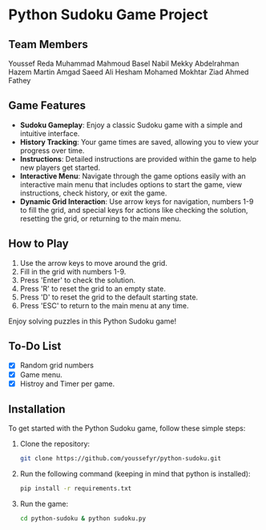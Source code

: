 # Python Sudoku Game Project

## Team Members
Youssef Reda Muhammad Mahmoud
Basel Nabil Mekky
Abdelrahman Hazem
Martin Amgad Saeed
Ali Hesham Mohamed Mokhtar
Ziad Ahmed Fathey

## Game Features

- **Sudoku Gameplay**: Enjoy a classic Sudoku game with a simple and intuitive interface.
- **History Tracking**: Your game times are saved, allowing you to view your progress over time.
- **Instructions**: Detailed instructions are provided within the game to help new players get started.
- **Interactive Menu**: Navigate through the game options easily with an interactive main menu that includes options to start the game, view instructions, check history, or exit the game.
- **Dynamic Grid Interaction**: Use arrow keys for navigation, numbers 1-9 to fill the grid, and special keys for actions like checking the solution, resetting the grid, or returning to the main menu.

## How to Play

1. Use the arrow keys to move around the grid.
2. Fill in the grid with numbers 1-9.
3. Press 'Enter' to check the solution.
4. Press 'R' to reset the grid to an empty state.
5. Press 'D' to reset the grid to the default starting state.
6. Press 'ESC' to return to the main menu at any time.

Enjoy solving puzzles in this Python Sudoku game!

## To-Do List

- [X] Random grid numbers
- [X] Game menu.
- [X] Histroy and Timer per game.

## Installation

To get started with the Python Sudoku game, follow these simple steps:

1. Clone the repository:
   ```bash
   git clone https://github.com/youssefyr/python-sudoku.git
   ```
2. Run the following command (keeping in mind that python is installed):
   ```bash
   pip install -r requirements.txt
   ```

3. Run the game:
   ```bash
   cd python-sudoku & python sudoku.py
   ```